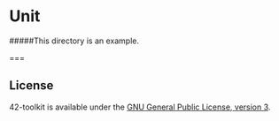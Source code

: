 Unit
=======


#####This directory is an example.


===
## License

42-toolkit is available under the [GNU General Public License, version 3](LICENSE).
